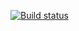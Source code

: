 [![Build status](https://ci.appveyor.com/api/projects/status/u07r9p32e6yj7mmp?svg=true)](https://ci.appveyor.com/project/raptor-vrn/ajs-hometask-7-methods)